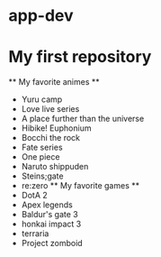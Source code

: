 # app-dev
# My first repository
** My favorite animes **
- Yuru camp
- Love live series
- A place further than the universe
- Hibike! Euphonium
- Bocchi the rock
- Fate series
- One piece
- Naruto shippuden
- Steins;gate
- re:zero
** My favorite games **
- DotA 2
- Apex legends
- Baldur's gate 3
- honkai impact 3
- terraria
- Project zomboid
